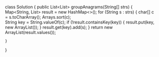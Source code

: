 class Solution {
    public List<List<String>> groupAnagrams(String[] strs) {
        Map<String, List<String>> result = new HashMap<>();
        for (String s : strs) {
            char[] c = s.toCharArray();
            Arrays.sort(c);            
            String key = String.valueOf(c);
            if (!result.containsKey(key)) {
                result.put(key, new ArrayList());
            }
            result.get(key).add(s);
        }
        return new ArrayList(result.values());

    }
}

